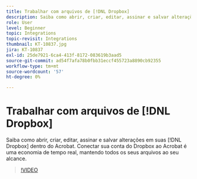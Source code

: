 ```yaml
---
title: Trabalhar com arquivos de [!DNL Dropbox]
description: Saiba como abrir, criar, editar, assinar e salvar alterações em suas [!DNL Dropbox] arquivos de dentro do Acrobat
role: User
level: Beginner
topic: Integrations
topic-revisit: Integrations
thumbnail: KT-10837.jpg
jira: KT-10837
exl-id: 25de7921-6ca4-413f-8172-083619b3aad5
source-git-commit: ad54f7afa78b0fbb31eccf455723a8890cb92355
workflow-type: tm+mt
source-wordcount: '57'
ht-degree: 0%

---
```


# Trabalhar com arquivos de [!DNL Dropbox]

Saiba como abrir, criar, editar, assinar e salvar alterações em suas [!DNL Dropbox] dentro do Acrobat. Conectar sua conta do Dropbox ao Acrobat é uma economia de tempo real, mantendo todos os seus arquivos ao seu alcance.

>[!VIDEO](https://video.tv.adobe.com/v/3409411?quality=12&learn=on&hidetitle=true)
